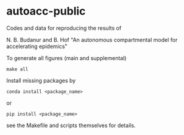 # autoacc-public
Codes and data for reproducing the results of 

N. B. Budanur and B. Hof "An autonomous compartmental model for accelerating epidemics"

To generate all figures (main and supplemental)

    make all 

Install missing packages by 

    conda install <package_name>

or 

    pip install <package_name>

see the Makefile and scripts themselves for details.
